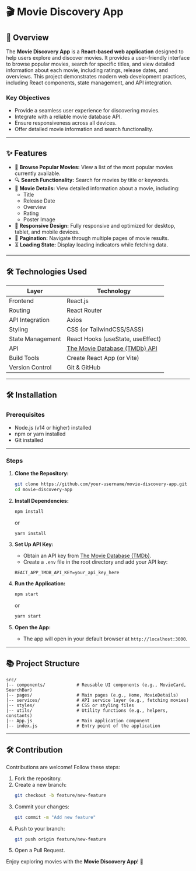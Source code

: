 # 🎬 Movie Discovery App

## 🔄 Overview

The **Movie Discovery App** is a **React-based web application** designed to help users explore and discover movies. It provides a user-friendly interface to browse popular movies, search for specific titles, and view detailed information about each movie, including ratings, release dates, and overviews. This project demonstrates modern web development practices, including React components, state management, and API integration.

### Key Objectives
- Provide a seamless user experience for discovering movies.
- Integrate with a reliable movie database API.
- Ensure responsiveness across all devices.
- Offer detailed movie information and search functionality.

---

## ✨ Features

- 🎥 **Browse Popular Movies:** View a list of the most popular movies currently available.
- 🔍 **Search Functionality:** Search for movies by title or keywords.
- 📄 **Movie Details:** View detailed information about a movie, including:
  - Title
  - Release Date
  - Overview
  - Rating
  - Poster Image
- 📱 **Responsive Design:** Fully responsive and optimized for desktop, tablet, and mobile devices.
- 📑 **Pagination:** Navigate through multiple pages of movie results.
- ⏳ **Loading State:** Display loading indicators while fetching data.

---

## 🛠️ Technologies Used

| Layer              | Technology         |
|--------------------|--------------------|
| Frontend           | React.js           |
| Routing            | React Router       |
| API Integration    | Axios              |
| Styling            | CSS (or TailwindCSS/SASS) |
| State Management   | React Hooks (useState, useEffect) |
| API                | [The Movie Database (TMDb) API](https://www.themoviedb.org/documentation/api) |
| Build Tools        | Create React App (or Vite) |
| Version Control    | Git & GitHub       |

---

## 🛠️ Installation

### Prerequisites

- Node.js (v14 or higher) installed
- npm or yarn installed
- Git installed

---

### Steps

1. **Clone the Repository:**
    ```bash
    git clone https://github.com/your-username/movie-discovery-app.git
    cd movie-discovery-app
    ```

2. **Install Dependencies:**
    ```bash
    npm install
    ```
    or
    ```bash
    yarn install
    ```

3. **Set Up API Key:**
    - Obtain an API key from [The Movie Database (TMDb)](https://www.themoviedb.org/documentation/api).
    - Create a `.env` file in the root directory and add your API key:
    ```env
    REACT_APP_TMDB_API_KEY=your_api_key_here
    ```

4. **Run the Application:**
    ```bash
    npm start
    ```
    or
    ```bash
    yarn start
    ```

5. **Open the App:**
    - The app will open in your default browser at `http://localhost:3000`.

---

## 📚 Project Structure

```
src/
|-- components/            # Reusable UI components (e.g., MovieCard, SearchBar)
|-- pages/                 # Main pages (e.g., Home, MovieDetails)
|-- services/              # API service layer (e.g., fetching movies)
|-- styles/                # CSS or styling files
|-- utils/                 # Utility functions (e.g., helpers, constants)
|-- App.js                 # Main application component
|-- index.js               # Entry point of the application
```

---

## 🛠️ Contribution

Contributions are welcome! Follow these steps:

1. Fork the repository.
2. Create a new branch:
    ```bash
    git checkout -b feature/new-feature
    ```
3. Commit your changes:
    ```bash
    git commit -m "Add new feature"
    ```
4. Push to your branch:
    ```bash
    git push origin feature/new-feature
    ```
5. Open a Pull Request.

Enjoy exploring movies with the **Movie Discovery App**! 🎉
